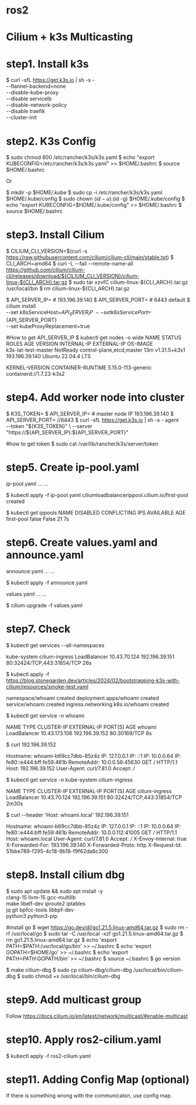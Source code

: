 # ros2
# Cilium + k3s Multicasting

# step1. Install k3s

$ curl -sfL https://get.k3s.io | sh -s - \
  --flannel-backend=none \
  --disable-kube-proxy \
  --disable servicelb \
  --disable-network-policy \
  --disable traefik \
  --cluster-init



# step2. K3s Config

$ sudo chmod 600 /etc/rancher/k3s/k3s.yaml
$ echo "export KUBECONFIG=/etc/rancher/k3s/k3s.yaml" >> $HOME/.bashrc
$ source $HOME/.bashrc

Or 

$ mkdir -p $HOME/.kube
$ sudo cp -i /etc/rancher/k3s/k3s.yaml $HOME/.kube/config
$ sudo chown $(id -u):$(id -g) $HOME/.kube/config
$ echo "export KUBECONFIG=$HOME/.kube/config" >> $HOME/.bashrc
$ source $HOME/.bashrc



# step3. Install Cilium

$ CILIUM_CLI_VERSION=$(curl -s https://raw.githubusercontent.com/cilium/cilium-cli/main/stable.txt)
$ CLI_ARCH=amd64
$ curl -L --fail --remote-name-all https://github.com/cilium/cilium-cli/releases/download/${CILIUM_CLI_VERSION}/cilium-linux-${CLI_ARCH}.tar.gz
$ sudo tar xzvfC cilium-linux-${CLI_ARCH}.tar.gz /usr/local/bin
$ rm cilium-linux-${CLI_ARCH}.tar.gz


$ API_SERVER_IP=<IP>  # 193.196.39.140 
$ API_SERVER_PORT=<PORT>  # 6443 default
$ cilium install \
  --set k8sServiceHost=${API_SERVER_IP} \
  --set k8sServicePort=${API_SERVER_PORT} \
  --set kubeProxyReplacement=true


#How to get API_SERVER_IP
$ kubectl get nodes -o wide
NAME                  STATUS     ROLES                       AGE   VERSION        INTERNAL-IP      EXTERNAL-IP   OS-IMAGE             
k3s-lat-test-master   NotReady   control-plane,etcd,master   13m   v1.31.5+k3s1   193.196.39.140   <none>        Ubuntu 22.04.4 LTS

KERNEL-VERSION       CONTAINER-RUNTIME
5.15.0-113-generic   containerd://1.7.23-k3s2



# step4. Add worker node into cluster

$ K3S_TOKEN=<TOKEN>
$ API_SERVER_IP=<IP>  # master node IP 193.196.39.140
$ API_SERVER_PORT=<PORT>   //6443
$ curl -sfL https://get.k3s.io | sh -s - agent \
  --token "${K3S_TOKEN}" \
  --server "https://${API_SERVER_IP}:${API_SERVER_PORT}"

#how to get token
$ sudo cat /var/lib/rancher/k3s/server/token




# step5. Create ip-pool.yaml

ip-pool.yaml
 ...
 ...

$ kubectl apply -f ip-pool.yaml
ciliumloadbalancerippool.cilium.io/first-pool created

$ kubectl get ippools
NAME         DISABLED   CONFLICTING   IPS AVAILABLE   AGE
first-pool   false      False         21              7s



# step6. Create values.yaml and announce.yaml

announce.yaml
 ...
 ...
 
$ kubectl apply -f announce.yaml


values.yaml
...
...

$ cilium upgrade -f values.yaml


# step7. Check 

$ kubectl get services --all-namespaces

kube-system   cilium-ingress   LoadBalancer   10.43.70.124    192.196.39.151   80:32424/TCP,443:31854/TCP   26s

$ kubectl apply -f https://blog.stonegarden.dev/articles/2024/02/bootstrapping-k3s-with-cilium/resources/smoke-test.yaml

namespace/whoami created
deployment.apps/whoami created
service/whoami created
ingress.networking.k8s.io/whoami created

$ kubectl get service -n whoami

NAME     TYPE           CLUSTER-IP      EXTERNAL-IP      PORT(S)        AGE
whoami   LoadBalancer   10.43.173.106   192.196.39.152   80:30169/TCP   8s

$ curl 192.196.39.152

Hostname: whoami-b69cc7dbb-85z4z
IP: 127.0.0.1
IP: ::1
IP: 10.0.0.64
IP: fe80::e444:bff:fe59:461b
RemoteAddr: 10.0.0.56:45630
GET / HTTP/1.1
Host: 192.196.39.152
User-Agent: curl/7.81.0
Accept: */*

$ kubectl get service -n kube-system cilium-ingress 

NAME             TYPE           CLUSTER-IP     EXTERNAL-IP      PORT(S)                      AGE
cilium-ingress   LoadBalancer   10.43.70.124   192.196.39.151   80:32424/TCP,443:31854/TCP   2m30s

$ curl --header 'Host: whoami.local' 192.196.39.151

Hostname: whoami-b69cc7dbb-85z4z
IP: 127.0.0.1
IP: ::1
IP: 10.0.0.64
IP: fe80::e444:bff:fe59:461b
RemoteAddr: 10.0.0.112:41005
GET / HTTP/1.1
Host: whoami.local
User-Agent: curl/7.81.0
Accept: */*
X-Envoy-Internal: true
X-Forwarded-For: 193.196.39.140
X-Forwarded-Proto: http
X-Request-Id: 51bbe789-f295-4c18-9b18-f9f62da6c300



# step8. Install cilium dbg

$ sudo apt update && sudo apt install -y \
  clang-15 llvm-15 gcc-multilib \
  make libelf-dev iproute2 iptables \
  jq git bpfcc-tools libbpf-dev \
  python3 python3-pip

#install go 
$ wget https://go.dev/dl/go1.21.5.linux-amd64.tar.gz
$ sudo rm -rf /usr/local/go
$ sudo tar -C /usr/local -xzf go1.21.5.linux-amd64.tar.gz
$ rm go1.21.5.linux-amd64.tar.gz
$ echo 'export PATH=$PATH:/usr/local/go/bin' >> ~/.bashrc
$ echo 'export GOPATH=$HOME/go' >> ~/.bashrc
$ echo 'export PATH=$PATH:$GOPATH/bin' >> ~/.bashrc
$ source ~/.bashrc
$ go version


$ make cilium-dbg
$ sudo cp cilium-dbg/cilium-dbg /usr/local/bin/cilium-dbg
$ sudo chmod +x /usr/local/bin/cilium-dbg



# step9. Add multicast group

Follow
https://docs.cilium.io/en/latest/network/multicast/#enable-multicast


# step10. Apply ros2-cilium.yaml

$ kubectl apply -f ros2-cilium.yaml


# step11. Adding Config Map (optional)
If there is something wrong with the communicaton, use config map.











